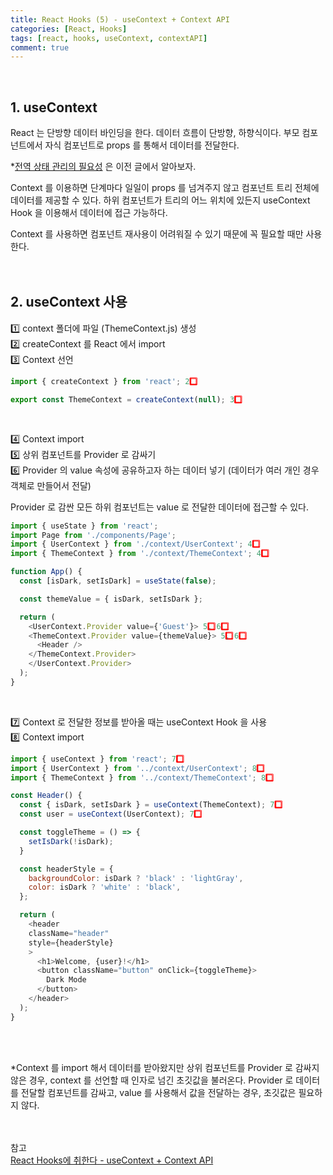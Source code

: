 ```yaml
---
title: React Hooks (5) - useContext + Context API
categories: [React, Hooks]
tags: [react, hooks, useContext, contextAPI]
comment: true
---
```


<br />

## 1. useContext

React 는 단방향 데이터 바인딩을 한다. 데이터 흐름이 단방향, 하향식이다. 부모 컴포넌트에서 자식 컴포넌트로 props 를 통해서 데이터를 전달한다.

\*[전역 상태 관리의 필요성](https://seoyunfleuve.github.io/posts/2/#1-%EC%A0%84%EC%97%AD-%EC%83%81%ED%83%9C-%EA%B4%80%EB%A6%AC%EC%9D%98-%ED%95%84%EC%9A%94%EC%84%B1) 은 이전 글에서 알아보자.

Context 를 이용하면 단계마다 일일이 props 를 넘겨주지 않고 컴포넌트 트리 전체에 데이터를 제공할 수 있다. 하위 컴포넌트가 트리의 어느 위치에 있든지 useContext Hook 을 이용해서 데이터에 접근 가능하다.

Context 를 사용하면 컴포넌트 재사용이 어려워질 수 있기 때문에 꼭 필요할 때만 사용한다.
<br />
<br />
<br />

## 2. useContext 사용

1️⃣ context 폴더에 파일 (ThemeContext.js) 생성
<br />
2️⃣ createContext 를 React 에서 import
<br />
3️⃣ Context 선언

```javascript
import { createContext } from 'react'; 2️⃣

export const ThemeContext = createContext(null); 3️⃣
```

<br />

4️⃣ Context import
<br />
5️⃣ 상위 컴포넌트를 Provider 로 감싸기
<br />
6️⃣ Provider 의 value 속성에 공유하고자 하는 데이터 넣기 (데이터가 여러 개인 경우 객체로 만들어서 전달)

Provider 로 감싼 모든 하위 컴포넌트는 value 로 전달한 데이터에 접근할 수 있다.

```javascript
import { useState } from 'react';
import Page from './components/Page';
import { UserContext } from './context/UserContext'; 4️⃣
import { ThemeContext } from './context/ThemeContext'; 4️⃣

function App() {
  const [isDark, setIsDark] = useState(false);

  const themeValue = { isDark, setIsDark };

  return (
    <UserContext.Provider value={'Guest'}> 5️⃣, 6️⃣
    <ThemeContext.Provider value={themeValue}> 5️⃣, 6️⃣
      <Header />
    </ThemeContext.Provider>
    </UserContext.Provider>
  );
}
```

<br />

7️⃣ Context 로 전달한 정보를 받아올 때는 useContext Hook 을 사용
<br />
8️⃣ Context import

```javascript
import { useContext } from 'react'; 7️⃣
import { UserContext } from '../context/UserContext'; 8️⃣
import { ThemeContext } from '../context/ThemeContext'; 8️⃣

const Header() {
  const { isDark, setIsDark } = useContext(ThemeContext); 7️⃣
  const user = useContext(UserContext); 7️⃣

  const toggleTheme = () => {
    setIsDark(!isDark);
  }

  const headerStyle = {
    backgroundColor: isDark ? 'black' : 'lightGray',
    color: isDark ? 'white' : 'black',
  };

  return (
    <header
    className="header"
    style={headerStyle}
    >
      <h1>Welcome, {user}!</h1>
      <button className="button" onClick={toggleTheme}>
        Dark Mode
      </button>
    </header>
  );
}
```

<br />
<br />

\*Context 를 import 해서 데이터를 받아왔지만 상위 컴포넌트를 Provider 로 감싸지 않은 경우, context 를 선언할 때 인자로 넘긴 초깃값을 불러온다. Provider 로 데이터를 전달할 컴포넌트를 감싸고, value 를 사용해서 값을 전달하는 경우, 초깃값은 필요하지 않다.
<br />
<br />
<br />

참고
<br />
[React Hooks에 취한다 - useContext + Context API](https://www.youtube.com/watch?v=LwvXVEHS638&list=PLZ5oZ2KmQEYjwhSxjB_74PoU6pmFzgVMO&index=5)
